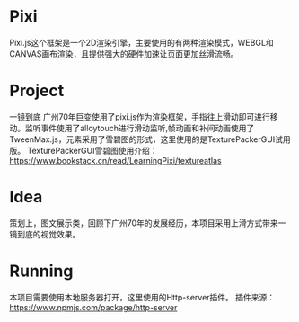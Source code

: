 # Pixi
Pixi.js这个框架是一个2D渲染引擎，主要使用的有两种渲染模式，WEBGL和CANVAS画布渲染，且提供强大的硬件加速让页面更加丝滑流畅。

# Project
一镜到底 广州70年巨变使用了pixi.js作为渲染框架，手指往上滑动即可进行移动。监听事件使用了alloytouch进行滑动监听,帧动画和补间动画使用了TweenMax.js，元素采用了雪碧图的形式，这里使用的是TexturePackerGUI试用版。
TexturePackerGUI雪碧图使用介绍：https://www.bookstack.cn/read/LearningPixi/textureatlas

# Idea
策划上，图文展示类，回顾下广州70年的发展经历，本项目采用上滑方式带来一镜到底的视觉效果。

# Running
本项目需要使用本地服务器打开，这里使用的Http-server插件。
插件来源： https://www.npmjs.com/package/http-server

